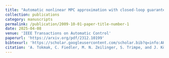 ```yaml
---
title: "Automatic nonlinear MPC approximation with closed-loop guarantees"
collection: publications
category: manuscripts
permalink: /publication/2009-10-01-paper-title-number-1
date: 2025-04-08
venue: 'IEEE Transactions on Automatic Control'
paperurl: 'https://arxiv.org/pdf/2312.10199'
bibtexurl: 'https://scholar.googleusercontent.com/scholar.bib?q=info:AH3Y-W0IKdMJ:scholar.google.com/&output=citation&scisdr=ClEygIh6EOHCkkXdlFE:AFWwaeYAAAAAZ_vbjFHHtZ9Ugxt7eIwOig17Bk0&scisig=AFWwaeYAAAAAZ_vbjNFa4Gc0wEuwauq_NQbMG_g&scisf=4&ct=citation&cd=-1&hl=en'
citation: 'A. Tokmak, C. Fiedler, M. N. Zeilinger, S. Trimpe, and J. Köhler. “Automatic nonlinear MPC approximation with closed-loop guarantees”. In: IEEE Transactions on Automatic Control (2025).'
---
```

